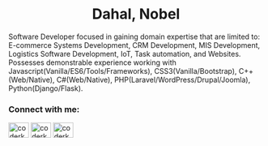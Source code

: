 <h1 align="center">Dahal, Nobel</h1>

<p align="left">
  Software Developer focused in gaining domain expertise that are limited to: E-commerce Systems Development, CRM Development, MIS Development, Logistics Software Development, IoT, Task automation, and Websites. Possesses demonstrable experience working with Javascript(Vanilla/ES6/Tools/Frameworks), CSS3(Vanilla/Bootstrap), C++(Web/Native), C#(Web/Native), PHP(Laravel/WordPress/Drupal/Joomla), Python(Django/Flask).
  </p>

<h3 align="left">Connect with me:</h3>
<p align="left">
    <a href="https://facebook.com/iamtribulation" target="blank"><img align="center"
            src="https://raw.githubusercontent.com/rahuldkjain/github-profile-readme-generator/master/src/images/icons/Social/facebook.svg"
            alt="coderkoala" height="30" width="40" /></a>
    <a href="https://twitter.com/coderkoala" target="blank"><img align="center"
            src="https://raw.githubusercontent.com/rahuldkjain/github-profile-readme-generator/master/src/images/icons/Social/twitter.svg"
            alt="coderkoala" height="30" width="40" /></a>
    <a href="https://linkedin.com/in/coderkoala" target="blank"><img align="center"
            src="https://raw.githubusercontent.com/rahuldkjain/github-profile-readme-generator/master/src/images/icons/Social/linked-in-alt.svg"
            alt="coderkoala" height="30" width="40" /></a>
</p>
